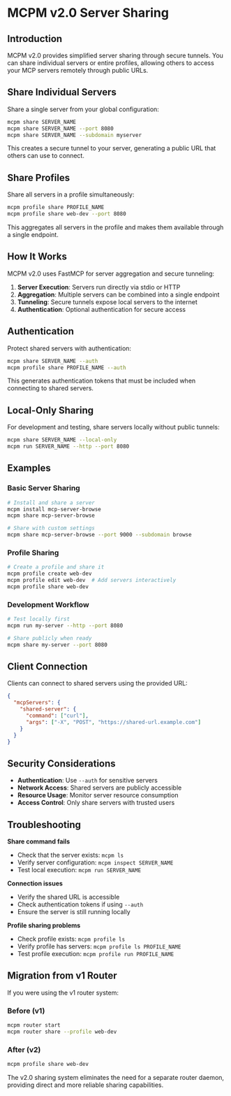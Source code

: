 # MCPM v2.0 Server Sharing

## Introduction

MCPM v2.0 provides simplified server sharing through secure tunnels. You can share individual servers or entire profiles, allowing others to access your MCP servers remotely through public URLs.

## Share Individual Servers

Share a single server from your global configuration:

```bash
mcpm share SERVER_NAME
mcpm share SERVER_NAME --port 8080
mcpm share SERVER_NAME --subdomain myserver
```

This creates a secure tunnel to your server, generating a public URL that others can use to connect.

## Share Profiles

Share all servers in a profile simultaneously:

```bash
mcpm profile share PROFILE_NAME
mcpm profile share web-dev --port 8080
```

This aggregates all servers in the profile and makes them available through a single endpoint.

## How It Works

MCPM v2.0 uses FastMCP for server aggregation and secure tunneling:

1. **Server Execution**: Servers run directly via stdio or HTTP
2. **Aggregation**: Multiple servers can be combined into a single endpoint
3. **Tunneling**: Secure tunnels expose local servers to the internet
4. **Authentication**: Optional authentication for secure access

## Authentication

Protect shared servers with authentication:

```bash
mcpm share SERVER_NAME --auth
mcpm profile share PROFILE_NAME --auth
```

This generates authentication tokens that must be included when connecting to shared servers.

## Local-Only Sharing

For development and testing, share servers locally without public tunnels:

```bash
mcpm share SERVER_NAME --local-only
mcpm run SERVER_NAME --http --port 8080
```

## Examples

### Basic Server Sharing
```bash
# Install and share a server
mcpm install mcp-server-browse
mcpm share mcp-server-browse

# Share with custom settings
mcpm share mcp-server-browse --port 9000 --subdomain browse
```

### Profile Sharing
```bash
# Create a profile and share it
mcpm profile create web-dev
mcpm profile edit web-dev  # Add servers interactively
mcpm profile share web-dev
```

### Development Workflow
```bash
# Test locally first
mcpm run my-server --http --port 8080

# Share publicly when ready
mcpm share my-server --port 8080
```

## Client Connection

Clients can connect to shared servers using the provided URL:

```json
{
  "mcpServers": {
    "shared-server": {
      "command": ["curl"],
      "args": ["-X", "POST", "https://shared-url.example.com"]
    }
  }
}
```

## Security Considerations

- **Authentication**: Use `--auth` for sensitive servers
- **Network Access**: Shared servers are publicly accessible
- **Resource Usage**: Monitor server resource consumption
- **Access Control**: Only share servers with trusted users

## Troubleshooting

**Share command fails**
- Check that the server exists: `mcpm ls`
- Verify server configuration: `mcpm inspect SERVER_NAME`
- Test local execution: `mcpm run SERVER_NAME`

**Connection issues**
- Verify the shared URL is accessible
- Check authentication tokens if using `--auth`
- Ensure the server is still running locally

**Profile sharing problems**
- Check profile exists: `mcpm profile ls`
- Verify profile has servers: `mcpm profile ls PROFILE_NAME`
- Test profile execution: `mcpm profile run PROFILE_NAME`

## Migration from v1 Router

If you were using the v1 router system:

### Before (v1)
```bash
mcpm router start
mcpm router share --profile web-dev
```

### After (v2)
```bash
mcpm profile share web-dev
```

The v2.0 sharing system eliminates the need for a separate router daemon, providing direct and more reliable sharing capabilities.